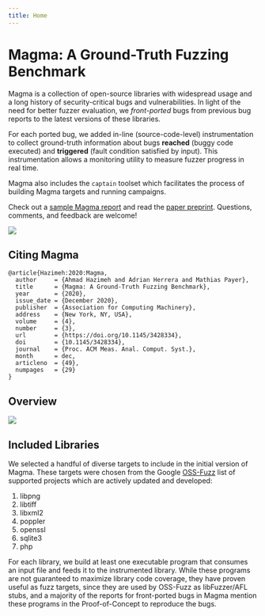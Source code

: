 ```yaml
---
title: Home
---
```


# Magma: A Ground-Truth Fuzzing Benchmark

<div class="intro-container">
<div style="width: 100%">
<p>Magma is a collection of open-source libraries with widespread usage and a long
history of security-critical bugs and vulnerabilities. In light of the need for
better fuzzer evaluation, we <em>front-ported</em> bugs from previous bug reports to
the latest versions of these libraries.</p>

<p>For each ported bug, we added in-line (source-code-level) instrumentation to
collect ground-truth information about bugs <strong>reached</strong> (buggy code executed)
and <strong>triggered</strong> (fault condition satisfied by input). This instrumentation
allows a monitoring utility to measure fuzzer progress in real time.</p>

<p>Magma also includes the <code class="language-plaintext highlighter-rouge">captain</code> toolset which facilitates the process of
building Magma targets and running campaigns.</p>

<p>Check out a <a href="{{ '/reports/sample_2/' | relative_url }}">sample Magma report</a>
and read the <a href="https://arxiv.org/abs/2009.01120">paper preprint</a>.
Questions, comments, and feedback are welcome!</p>
</div>
<div class="thumbnail center">
<a href="https://arxiv.org/abs/2009.01120">
<img class="thumbnail" src="{{ '/assets/img/preprint.png' | relative_url }}">
</a>
</div>
</div>

## Citing Magma
```
@article{Hazimeh:2020:Magma,
  author     = {Ahmad Hazimeh and Adrian Herrera and Mathias Payer},
  title      = {Magma: A Ground-Truth Fuzzing Benchmark},
  year       = {2020},
  issue_date = {December 2020},
  publisher  = {Association for Computing Machinery},
  address    = {New York, NY, USA},
  volume     = {4},
  number     = {3},
  url        = {https://doi.org/10.1145/3428334},
  doi        = {10.1145/3428334},
  journal    = {Proc. ACM Meas. Anal. Comput. Syst.},
  month      = dec,
  articleno  = {49},
  numpages   = {29}
}
```

## Overview

<div class="row">
<div class="col s12 l8 offset-l2">
<img src="{{ '/assets/svg/overview.svg' | relative_url }}" class="materialboxed responsive-img" />
</div>
</div>

## Included Libraries

We selected a handful of diverse targets to include in the initial version of
Magma. These targets were chosen from the Google
[OSS-Fuzz](https://github.com/google/oss-fuzz) list of supported projects which
are actively updated and developed:

1. libpng
1. libtiff
1. libxml2
1. poppler
1. openssl
1. sqlite3
1. php

For each library, we build at least one executable program that consumes an
input file and feeds it to the instrumented library. While these programs are
not guaranteed to maximize library code coverage, they have proven useful as
fuzz targets, since they are used by OSS-Fuzz as libFuzzer/AFL stubs, and a
majority of the reports for front-ported bugs in Magma mention these programs in
the Proof-of-Concept to reproduce the bugs.
